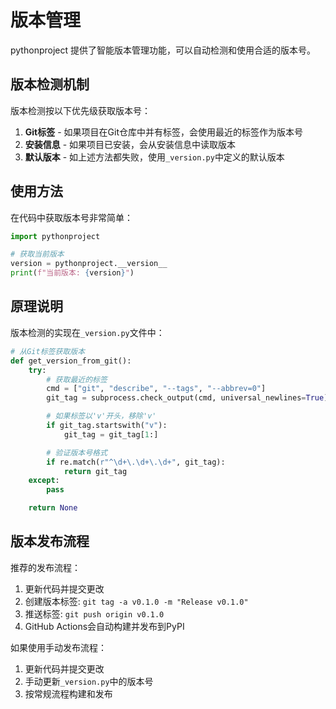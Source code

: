# 版本管理

pythonproject 提供了智能版本管理功能，可以自动检测和使用合适的版本号。

## 版本检测机制

版本检测按以下优先级获取版本号：

1. **Git标签** - 如果项目在Git仓库中并有标签，会使用最近的标签作为版本号
2. **安装信息** - 如果项目已安装，会从安装信息中读取版本
3. **默认版本** - 如上述方法都失败，使用`_version.py`中定义的默认版本

## 使用方法

在代码中获取版本号非常简单：

```python
import pythonproject

# 获取当前版本
version = pythonproject.__version__
print(f"当前版本: {version}")
```

## 原理说明

版本检测的实现在`_version.py`文件中：

```python
# 从Git标签获取版本
def get_version_from_git():
    try:
        # 获取最近的标签
        cmd = ["git", "describe", "--tags", "--abbrev=0"]
        git_tag = subprocess.check_output(cmd, universal_newlines=True).strip()

        # 如果标签以'v'开头，移除'v'
        if git_tag.startswith("v"):
            git_tag = git_tag[1:]

        # 验证版本号格式
        if re.match(r"^\d+\.\d+\.\d+", git_tag):
            return git_tag
    except:
        pass

    return None
```

## 版本发布流程

推荐的发布流程：

1. 更新代码并提交更改
2. 创建版本标签: `git tag -a v0.1.0 -m "Release v0.1.0"`
3. 推送标签: `git push origin v0.1.0`
4. GitHub Actions会自动构建并发布到PyPI

如果使用手动发布流程：

1. 更新代码并提交更改
2. 手动更新`_version.py`中的版本号
3. 按常规流程构建和发布
